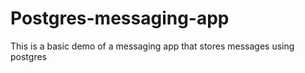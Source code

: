 # Postgres-messaging-app
This is a basic demo of a messaging app that stores messages using postgres
